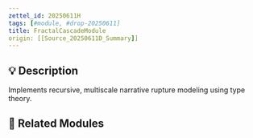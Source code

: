 ```yaml
---
zettel_id: 20250611H
tags: [#module, #drop-20250611]
title: FractalCascadeModule
origin: [[Source_20250611D_Summary]]
---
```


## 💡 Description
Implements recursive, multiscale narrative rupture modeling using type theory.

## 🔗 Related Modules
<!-- Will be filled in during integration pass -->
